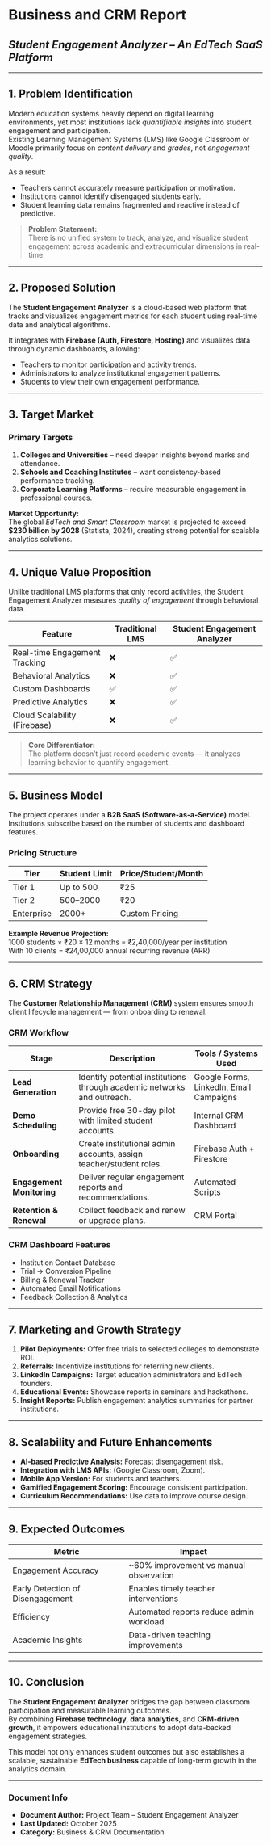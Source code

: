 # **Business and CRM Report**
## *Student Engagement Analyzer – An EdTech SaaS Platform*

---

## **1. Problem Identification**

Modern education systems heavily depend on digital learning environments, yet most institutions lack *quantifiable insights* into student engagement and participation.  
Existing Learning Management Systems (LMS) like Google Classroom or Moodle primarily focus on *content delivery* and *grades*, not *engagement quality*.  

As a result:
- Teachers cannot accurately measure participation or motivation.
- Institutions cannot identify disengaged students early.
- Student learning data remains fragmented and reactive instead of predictive.

> **Problem Statement:**  
> There is no unified system to track, analyze, and visualize student engagement across academic and extracurricular dimensions in real-time.

---

## **2. Proposed Solution**

The **Student Engagement Analyzer** is a cloud-based web platform that tracks and visualizes engagement metrics for each student using real-time data and analytical algorithms.  

It integrates with **Firebase (Auth, Firestore, Hosting)** and visualizes data through dynamic dashboards, allowing:
- Teachers to monitor participation and activity trends.
- Administrators to analyze institutional engagement patterns.
- Students to view their own engagement performance.

---

## **3. Target Market**

### **Primary Targets**
1. **Colleges and Universities** – need deeper insights beyond marks and attendance.  
2. **Schools and Coaching Institutes** – want consistency-based performance tracking.  
3. **Corporate Learning Platforms** – require measurable engagement in professional courses.

**Market Opportunity:**  
The global *EdTech and Smart Classroom* market is projected to exceed **$230 billion by 2028** (Statista, 2024), creating strong potential for scalable analytics solutions.

---

## **4. Unique Value Proposition**

Unlike traditional LMS platforms that only record activities, the Student Engagement Analyzer measures *quality of engagement* through behavioral data.

| Feature | Traditional LMS | Student Engagement Analyzer |
|----------|------------------|------------------------------|
| Real-time Engagement Tracking | ❌ | ✅ |
| Behavioral Analytics | ❌ | ✅ |
| Custom Dashboards | ✅ | ✅ |
| Predictive Analytics | ❌ | ✅ |
| Cloud Scalability (Firebase) | ❌ | ✅ |

> **Core Differentiator:**  
> The platform doesn’t just record academic events — it analyzes learning behavior to quantify engagement.

---

## **5. Business Model**

The project operates under a **B2B SaaS (Software-as-a-Service)** model.  
Institutions subscribe based on the number of students and dashboard features.

### **Pricing Structure**
| Tier | Student Limit | Price/Student/Month |
|------|----------------|----------------------|
| Tier 1 | Up to 500 | ₹25 |
| Tier 2 | 500–2000 | ₹20 |
| Enterprise | 2000+ | Custom Pricing |

**Example Revenue Projection:**  
1000 students × ₹20 × 12 months = ₹2,40,000/year per institution  
With 10 clients = ₹24,00,000 annual recurring revenue (ARR)

---

## **6. CRM Strategy**

The **Customer Relationship Management (CRM)** system ensures smooth client lifecycle management — from onboarding to renewal.

### **CRM Workflow**

| Stage | Description | Tools / Systems Used |
|--------|--------------|----------------------|
| **Lead Generation** | Identify potential institutions through academic networks and outreach. | Google Forms, LinkedIn, Email Campaigns |
| **Demo Scheduling** | Provide free 30-day pilot with limited student accounts. | Internal CRM Dashboard |
| **Onboarding** | Create institutional admin accounts, assign teacher/student roles. | Firebase Auth + Firestore |
| **Engagement Monitoring** | Deliver regular engagement reports and recommendations. | Automated Scripts |
| **Retention & Renewal** | Collect feedback and renew or upgrade plans. | CRM Portal |

### **CRM Dashboard Features**
- Institution Contact Database  
- Trial → Conversion Pipeline  
- Billing & Renewal Tracker  
- Automated Email Notifications  
- Feedback Collection & Analytics

---

## **7. Marketing and Growth Strategy**

1. **Pilot Deployments:** Offer free trials to selected colleges to demonstrate ROI.  
2. **Referrals:** Incentivize institutions for referring new clients.  
3. **LinkedIn Campaigns:** Target education administrators and EdTech founders.  
4. **Educational Events:** Showcase reports in seminars and hackathons.  
5. **Insight Reports:** Publish engagement analytics summaries for partner institutions.

---

## **8. Scalability and Future Enhancements**

- **AI-based Predictive Analysis:** Forecast disengagement risk.  
- **Integration with LMS APIs:** (Google Classroom, Zoom).  
- **Mobile App Version:** For students and teachers.  
- **Gamified Engagement Scoring:** Encourage consistent participation.  
- **Curriculum Recommendations:** Use data to improve course design.

---

## **9. Expected Outcomes**

| Metric | Impact |
|---------|--------|
| Engagement Accuracy | ~60% improvement vs manual observation |
| Early Detection of Disengagement | Enables timely teacher interventions |
| Efficiency | Automated reports reduce admin workload |
| Academic Insights | Data-driven teaching improvements |

---

## **10. Conclusion**

The **Student Engagement Analyzer** bridges the gap between classroom participation and measurable learning outcomes.  
By combining **Firebase technology**, **data analytics**, and **CRM-driven growth**, it empowers educational institutions to adopt data-backed engagement strategies.  

This model not only enhances student outcomes but also establishes a scalable, sustainable **EdTech business** capable of long-term growth in the analytics domain.

---

### **Document Info**
- **Document Author:** Project Team – Student Engagement Analyzer  
- **Last Updated:** October 2025  
- **Category:** Business & CRM Documentation
